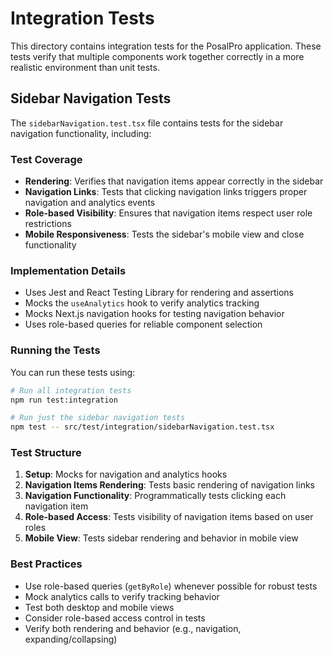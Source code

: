# Integration Tests

This directory contains integration tests for the PosalPro application. These tests verify that multiple components work together correctly in a more realistic environment than unit tests.

## Sidebar Navigation Tests

The `sidebarNavigation.test.tsx` file contains tests for the sidebar navigation functionality, including:

### Test Coverage

- **Rendering**: Verifies that navigation items appear correctly in the sidebar
- **Navigation Links**: Tests that clicking navigation links triggers proper navigation and analytics events
- **Role-based Visibility**: Ensures that navigation items respect user role restrictions
- **Mobile Responsiveness**: Tests the sidebar's mobile view and close functionality

### Implementation Details

- Uses Jest and React Testing Library for rendering and assertions
- Mocks the `useAnalytics` hook to verify analytics tracking
- Mocks Next.js navigation hooks for testing navigation behavior
- Uses role-based queries for reliable component selection

### Running the Tests

You can run these tests using:

```bash
# Run all integration tests
npm run test:integration

# Run just the sidebar navigation tests
npm test -- src/test/integration/sidebarNavigation.test.tsx
```

### Test Structure

1. **Setup**: Mocks for navigation and analytics hooks
2. **Navigation Items Rendering**: Tests basic rendering of navigation links
3. **Navigation Functionality**: Programmatically tests clicking each navigation item
4. **Role-based Access**: Tests visibility of navigation items based on user roles
5. **Mobile View**: Tests sidebar rendering and behavior in mobile view

### Best Practices

- Use role-based queries (`getByRole`) whenever possible for robust tests
- Mock analytics calls to verify tracking behavior
- Test both desktop and mobile views
- Consider role-based access control in tests
- Verify both rendering and behavior (e.g., navigation, expanding/collapsing)
